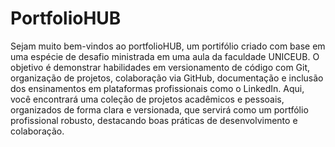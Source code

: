 # PortfolioHUB
Sejam muito bem-vindos ao portfolioHUB, um portifólio criado com base em uma espécie de desafio ministrada em uma aula da faculdade UNICEUB. O objetivo é demonstrar habilidades em versionamento de código com Git, organização de projetos, colaboração via GitHub, documentação e inclusão dos ensinamentos em plataformas profissionais como o LinkedIn.
Aqui, você encontrará uma coleção de projetos acadêmicos e pessoais, organizados de forma clara e versionada, que servirá como um portfólio profissional robusto, destacando boas práticas de desenvolvimento e colaboração.
